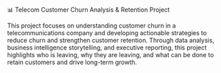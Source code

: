 📊 Telecom Customer Churn Analysis & Retention Project

This project focuses on understanding customer churn in a telecommunications company and developing actionable strategies to reduce churn and strengthen customer retention.
Through data analysis, business intelligence storytelling, and executive reporting, this project highlights who is leaving, why they are leaving, and what can be done to retain customers and drive long-term growth.

